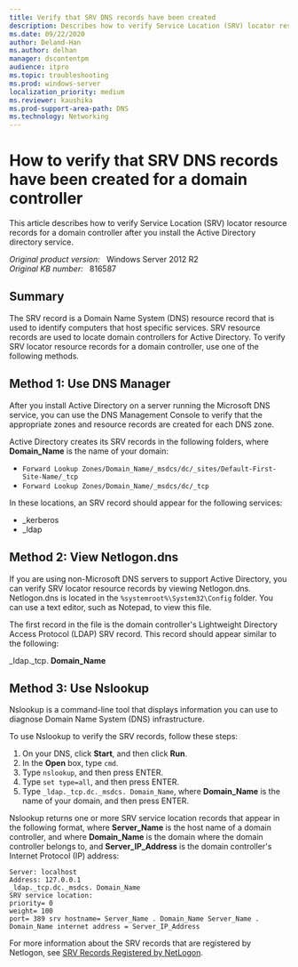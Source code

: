 ```yaml
---
title: Verify that SRV DNS records have been created
description: Describes how to verify Service Location (SRV) locator resource records for a domain controller after you install the Active Directory directory service.
ms.date: 09/22/2020
author: Deland-Han
ms.author: delhan
manager: dscontentpm
audience: itpro
ms.topic: troubleshooting
ms.prod: windows-server
localization_priority: medium
ms.reviewer: kaushika
ms.prod-support-area-path: DNS
ms.technology: Networking
---
```

# How to verify that SRV DNS records have been created for a domain controller

This article describes how to verify Service Location (SRV) locator resource records for a domain controller after you install the Active Directory directory service.

_Original product version:_ &nbsp; Windows Server 2012 R2  
_Original KB number:_ &nbsp; 816587

## Summary

The SRV record is a Domain Name System (DNS) resource record that is used to identify computers that host specific services. SRV resource records are used to locate domain controllers for Active Directory. To verify SRV locator resource records for a domain controller, use one of the following methods.

## Method 1: Use DNS Manager

After you install Active Directory on a server running the Microsoft DNS service, you can use the DNS Management Console to verify that the appropriate zones and resource records are created for each DNS zone.

Active Directory creates its SRV records in the following folders, where **Domain_Name** is the name of your domain:

- `Forward Lookup Zones/Domain_Name/_msdcs/dc/_sites/Default-First-Site-Name/_tcp`
- `Forward Lookup Zones/Domain_Name/_msdcs/dc/_tcp`

In these locations, an SRV record should appear for the following services:

- _kerberos
- _ldap

## Method 2: View Netlogon.dns

If you are using non-Microsoft DNS servers to support Active Directory, you can verify SRV locator resource records by viewing Netlogon.dns. Netlogon.dns is located in the `%systemroot%\System32\Config` folder. You can use a text editor, such as Notepad, to view this file.

The first record in the file is the domain controller's Lightweight Directory Access Protocol (LDAP) SRV record. This record should appear similar to the following:

_ldap._tcp. **Domain_Name**

## Method 3: Use Nslookup

Nslookup is a command-line tool that displays information you can use to diagnose Domain Name System (DNS) infrastructure.

To use Nslookup to verify the SRV records, follow these steps:

1. On your DNS, click **Start**, and then click **Run**.
2. In the **Open** box, type `cmd`.
3. Type `nslookup`, and then press ENTER.
4. Type `set type=all`, and then press ENTER.
5. Type `_ldap._tcp.dc._msdcs. Domain_Name`, where **Domain_Name** is the name of your domain, and then press ENTER.

Nslookup returns one or more SRV service location records that appear in the following format, where **Server_Name** is the host name of a domain controller, and where **Domain_Name** is the domain where the domain controller belongs to, and **Server_IP_Address** is the domain controller's Internet Protocol (IP) address:

```console
Server: localhost
Address: 127.0.0.1
_ldap._tcp.dc._msdcs. Domain_Name
SRV service location:
priority= 0
weight= 100
port= 389 srv hostname= Server_Name . Domain_Name Server_Name . Domain_Name internet address = Server_IP_Address
```

For more information about the SRV records that are registered by Netlogon, see [SRV Records Registered by NetLogon](https://social.technet.microsoft.com/wiki/contents/articles/7608.srv-records-registered-by-net-logon.aspx).
